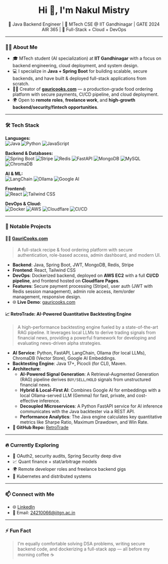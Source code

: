 <h1 align="center">Hi 👋, I'm Nakul Mistry</h1>
<p align="center">
  🔧 Java Backend Engineer | 🧠 MTech CSE @ IIT Gandhinagar | GATE 2024 AIR 365 | 🚀 Full-Stack + Cloud + DevOps
</p>

---

### 👨‍💻 About Me

- 🎓 MTech student (AI specialization) at **IIT Gandhinagar** with a focus on backend engineering, cloud deployment, and system design.
- 💻 I specialize in **Java + Spring Boot** for building scalable, secure backends, and have built & deployed full-stack applications from scratch.
- 🧑‍🍳 Creator of **[gauricooks.com](https://www.gauricooks.com)** — a production-grade food ordering platform with secure payments, CI/CD pipeline, and cloud deployment.
- 🌍 Open to **remote roles**, **freelance work**, and **high-growth backend/security/fintech opportunities**.

---

### 🛠️ Tech Stack

**Languages:**  
![Java](https://img.shields.io/badge/Java-ED8B00?style=flat&logo=java&logoColor=white)
![Python](https://img.shields.io/badge/Python-3776AB?style=flat&logo=python&logoColor=white)
![JavaScript](https://img.shields.io/badge/JavaScript-F7DF1E?style=flat&logo=javascript&logoColor=black)

**Backend & Databases:**  
![Spring Boot](https://img.shields.io/badge/Spring%20Boot-6DB33F?style=flat&logo=spring-boot&logoColor=white)
![Stripe](https://img.shields.io/badge/Stripe-626CD9?style=flat&logo=stripe&logoColor=white)
![Redis](https://img.shields.io/badge/Redis-DC382D?style=flat&logo=redis&logoColor=white)
![FastAPI](https://img.shields.io/badge/FastAPI-009688?style=flat&logo=fastapi&logoColor=white)
![MongoDB](https://img.shields.io/badge/MongoDB-47A248?style=flat&logo=mongodb&logoColor=white)
![MySQL](https://img.shields.io/badge/MySQL-4479A1?style=flat&logo=mysql&logoColor=white)
![ChromaDB](https://img.shields.io/badge/Chroma-5B34E2?style=flat&logo=chroma&logoColor=white)

**AI & ML:**  
![LangChain](https://img.shields.io/badge/LangChain-8A2BE2?style=flat)
![Ollama](https://img.shields.io/badge/Ollama-000000?style=flat&logo=ollama&logoColor=white)
![Google AI](https://img.shields.io/badge/Google%20AI-4285F4?style=flat&logo=google&logoColor=white)

**Frontend:**  
![React](https://img.shields.io/badge/React-20232A?style=flat&logo=react&logoColor=61DAFB)
![Tailwind CSS](https://img.shields.io/badge/TailwindCSS-38B2AC?style=flat&logo=tailwind-css&logoColor=white)

**DevOps & Cloud:**  
![Docker](https://img.shields.io/badge/Docker-2496ED?style=flat&logo=docker&logoColor=white)
![AWS](https://img.shields.io/badge/AWS-232F3E?style=flat&logo=amazon-aws&logoColor=white)
![Cloudflare](https://img.shields.io/badge/Cloudflare-F38020?style=flat&logo=cloudflare&logoColor=white)
![CI/CD](https://img.shields.io/badge/CI/CD-pipelines-blue?style=flat)

---

### 📌 Notable Projects

#### 🧑‍🍳 [GauriCooks.com](https://www.gauricooks.com)
> A full-stack recipe & food ordering platform with secure authentication, role-based access, admin dashboard, and modern UI.

- **Backend**: Java, Spring Boot, JWT, MongoDB, Redis, Stripe
- **Frontend**: React, Tailwind CSS  
- **DevOps**: Dockerized backend, deployed on **AWS EC2** with a full **CI/CD pipeline**, and frontend hosted on **Cloudflare Pages**.
- **Features**: Secure payment processing (Stripe), user auth (JWT with Redis session management), admin role access, item/order management, responsive design.
- 🌐 **Live Demo**: [gauricooks.com](https://www.gauricooks.com)

#### 📈 RetroTrade: AI-Powered Quantitative Backtesting Engine
> A high-performance backtesting engine fueled by a state-of-the-art RAG pipeline. It leverages local LLMs to derive trading signals from financial news, providing a powerful framework for developing and evaluating news-driven alpha strategies.

- **AI Service**: Python, FastAPI, LangChain, Ollama (for local LLMs), ChromaDB (Vector Store), Google AI Embeddings.
- **Backtesting Engine**: Java 17+, Picocli (for CLI), Maven.
- **Architecture**:
    - **AI-Powered Signal Generation**: A Retrieval-Augmented Generation (RAG) pipeline derives `BUY/SELL/HOLD` signals from unstructured financial news.
    - **Hybrid & Local-First AI**: Combines Google AI for embeddings with a local Ollama-served LLM (Gemma) for fast, private, and cost-effective inference.
    - **Decoupled Microservices**: A Python FastAPI service for AI inference communicates with the Java backtester via a REST API.
    - **Performance Analytics**: The Java engine calculates key quantitative metrics like Sharpe Ratio, Maximum Drawdown, and Win Rate.
- **📂 GitHub Repo:** [RetroTrade](https://www.github.com/thenakulmistry/RetroTrade)

---

### 🔥 Currently Exploring
- 🔐 OAuth2, security audits, Spring Security deep dive
- 📈 Quant finance + stat/arbitrage models
- 🌍 Remote developer roles and freelance backend gigs
- 🧪 Kubernetes and distributed systems

---

### 📫 Connect with Me

- 🌐 [LinkedIn](https://www.linkedin.com/in/nakul-mistry/)
- 📧 Email: 24210066@iitgn.ac.in

---

### ⚡ Fun Fact
> I'm equally comfortable solving DSA problems, writing secure backend code, and dockerizing a full-stack app — all before my morning coffee ☕
